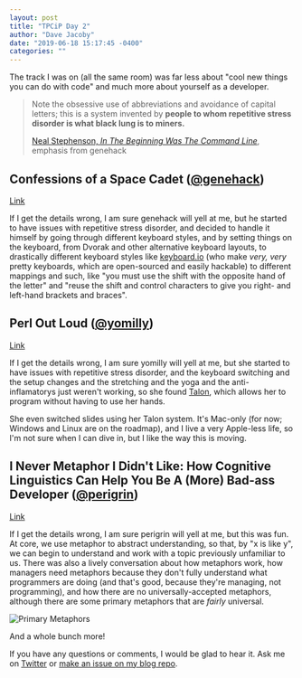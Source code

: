 ```yaml
---
layout: post
title: "TPCiP Day 2"
author: "Dave Jacoby"
date: "2019-06-18 15:17:45 -0400"
categories: ""
---
```


The track I was on (all the same room) was far less about "cool new things you can do with code" and much more about yourself as a developer.

> Note the obsessive use of abbreviations and avoidance of capital letters; this is a system invented by **people to whom repetitive stress disorder is what black lung is to miners.**
>
> [Neal Stephenson, _In The Beginning Was The Command Line_](https://www.nealstephenson.com/in-the-beginning-was-the-command-line.html), emphasis from genehack

## Confessions of a Space Cadet ([@genehack](https://twitter.com/genehack/))

[Link](https://youtu.be/1voFAri6RG0)

If I get the details wrong, I am sure genehack will yell at me, but he started to have issues with repetitive stress disorder, and decided to handle it himself by going through different keyboard styles, and by setting things on the keyboard, from Dvorak and other alternative keyboard layouts, to drastically different keyboard styles like [keyboard.io](https://shop.keyboard.io/) (who make _very, very_ pretty keyboards, which are open-sourced and easily hackable) to different mappings and such, like "you must use the shift with the opposite hand of the letter" and "reuse the shift and control characters to give you right- and left-hand brackets and braces".

## Perl Out Loud ([@yomilly](https://twitter.com/yomilly/))

[Link](https://youtu.be/Mz3JeYfBTcY)

If I get the details wrong, I am sure yomilly will yell at me, but she started to have issues with repetitive stress disorder, and the keyboard switching and the setup changes and the stretching and the yoga and the anti-inflamatorys just weren't working, so she found [Talon](https://talonvoice.com/), which allows her to program without having to use her hands.

She even switched slides using her Talon system. It's Mac-only (for now; Windows and Linux are on the roadmap), and I live a very Apple-less life, so I'm not sure when I can dive in, but I like the way this is moving.

## I Never Metaphor I Didn't Like: How Cognitive Linguistics Can Help You Be A (More) Bad-ass Developer ([@perigrin](https://twitter.com/perigrin/))

[Link](https://www.youtube.com/user/yapcna/videos)

If I get the details wrong, I am sure perigrin will yell at me, but this was fun. At core, we use metaphor to abstract understanding, so that, by "x is like y", we can begin to understand and work with a topic previously unfamiliar to us. There was also a lively conversation about how metaphors work, how managers need metaphors because they don't fully understand what programmers are doing (and that's good, because they're managing, not programming), and how there are no universally-accepted metaphors, although there are some primary metaphors that are _fairly_ universal.

![Primary Metaphors](https://jacoby.github.io/images/metaphors.jpg)

And a whole bunch more!

If you have any questions or comments, I would be glad to hear it. Ask me on [Twitter](https://twitter.com/jacobydave) or [make an issue on my blog repo](https://github.com/jacoby/jacoby.github.io).
